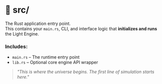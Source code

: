 # 🧠 src/

The Rust application entry point.  
This contains your `main.rs`, CLI, and interface logic that **initializes and runs** the Light Engine.

### Includes:
- `main.rs` – The runtime entry point
- `lib.rs` – Optional core engine API wrapper

> *"This is where the universe begins. The first line of simulation starts here."*
